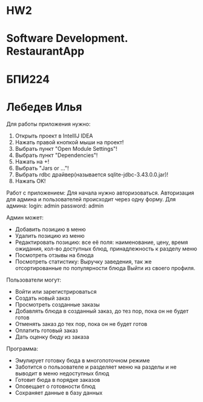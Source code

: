 # HW2
# Software Development. RestaurantApp
# БПИ224
# Лебедев Илья

Для работы приложения нужно:
  1) Открыть проект в IntellIJ IDEA
  2) Нажать правой кнопкой мыши на проект!
  3) Выбрать пункт "Open Module Settings"!
  4) Выбрать пункт "Dependencies"!
  5) Нажать на +!
  6) Выбрать "Jars or ..."!
  7) Выбрать rdbc драйвер(называется sqlite-jdbc-3.43.0.0.jar)!
  8) Нажать OK!

Работ с приложением: 
Для начала нужно авторизоваться. Авторизация для админа и пользователей происходит через одну форму. 
Для админа:
login: admin
password: admin

Админ может: 
 - Добавить позицию в меню
 - Удалить позицию из меню
 - Редактировать позицию: все её поля: наименование, цену, время ожидания, кол-во доступных блюд, принадлежность к разделу меню
 - Посмотреть отзывы на блюда
 - Посмотреть статистику: Выручку заведения, так же отсортированные по популярности блюда
   Выйти из своего профиля.

Пользователи могут: 
- Войти или зарегистрироваться
- Создать новый заказ
- Просмотреть созданные заказы
- Добавлять блюда в созданный заказ, до тез пор, пока он не будет готов
- Отменять заказ до тех пор, пока он не будет готов
- Оплатить готовый заказ
- Дать оценку бюду из заказа

Программа: 
- Эмулирует готовку бюда в многопоточном режиме
- Заботится о пользователе и разделяет меню на разделы и не выводит в меню недоступных блюд
- Готовит бюда в порядке заказов
- Оповещает о готовности блюд
- Сохраняет данные в базу данных
